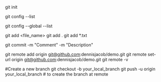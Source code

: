 git init

git config --list

git config --global --list

git add <file_name>
git add .
git add *.txt

git commit -m "Comment"  -m "Description"

git remote add      origin git@github.com:dennisjacob/demo.git
git remote set-url  origin git@github.com:dennisjacob/demo.git
git remote -v


#Create a new branch
git  checkout -b your_local_branch
git push -u origin your_local_branch   # to create the branch at remote

